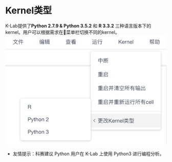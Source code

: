 # Kernel类型

K-Lab提供了**Python 2.7.9 & Python 3.5.2** 和 **R 3.3.2** 三种语言版本下的kernel。用户可以根据需求在菜单栏切换不同的kernel。
![image description](/image/kernel-type.png)

* 友情提示：科赛建议 Python 用户在 K-Lab 上使用 Python3 进行编程分析。
